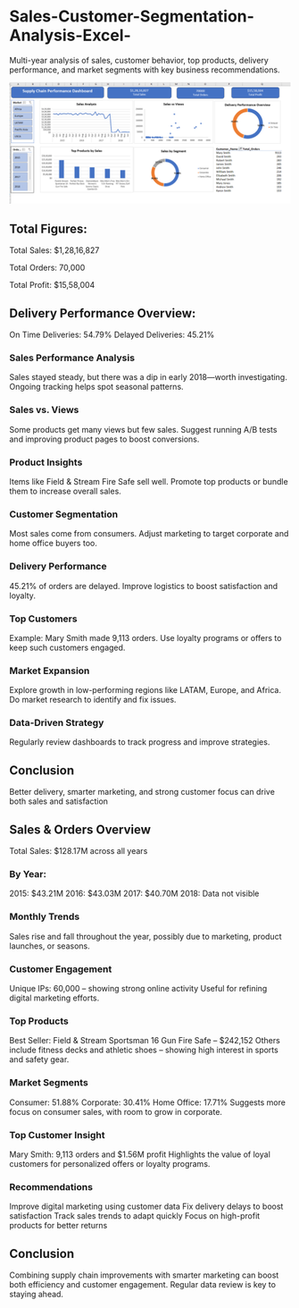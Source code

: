 # Sales-Customer-Segmentation-Analysis-Excel-
Multi-year analysis of sales, customer behavior, top products, delivery performance, and market segments with key business recommendations.

![Image Alt](https://github.com/mounika2906/Sales-Customer-Segmentation-Analysis-Excel-/blob/af82fa95779bf73663c2deea8a48dc269d53d869/excel%20dashboard.png)

## Total Figures:
Total Sales: $1,28,16,827

Total Orders: 70,000

Total Profit: $15,58,004

## Delivery Performance Overview:
On Time Deliveries: 54.79%
Delayed Deliveries: 45.21%

### Sales Performance Analysis
Sales stayed steady, but there was a dip in early 2018—worth investigating.
Ongoing tracking helps spot seasonal patterns.

### Sales vs. Views
Some products get many views but few sales.
Suggest running A/B tests and improving product pages to boost conversions.

### Product Insights
Items like Field & Stream Fire Safe sell well.
Promote top products or bundle them to increase overall sales.

### Customer Segmentation
Most sales come from consumers.
Adjust marketing to target corporate and home office buyers too.

### Delivery Performance
45.21% of orders are delayed.
Improve logistics to boost satisfaction and loyalty.

### Top Customers
Example: Mary Smith made 9,113 orders.
Use loyalty programs or offers to keep such customers engaged.

### Market Expansion
Explore growth in low-performing regions like LATAM, Europe, and Africa.
Do market research to identify and fix issues.

### Data-Driven Strategy
Regularly review dashboards to track progress and improve strategies.

## Conclusion
Better delivery, smarter marketing, and strong customer focus can drive both sales and satisfaction

## Sales & Orders Overview
Total Sales: $128.17M across all years

### By Year:
2015: $43.21M
2016: $43.03M
2017: $40.70M
2018: Data not visible

### Monthly Trends
Sales rise and fall throughout the year, possibly due to marketing, product launches, or seasons.

### Customer Engagement
Unique IPs: 60,000 – showing strong online activity
Useful for refining digital marketing efforts.

### Top Products
Best Seller: Field & Stream Sportsman 16 Gun Fire Safe – $242,152
Others include fitness decks and athletic shoes – showing high interest in sports and safety gear.

### Market Segments
Consumer: 51.88%
Corporate: 30.41%
Home Office: 17.71%
Suggests more focus on consumer sales, with room to grow in corporate.

### Top Customer Insight
Mary Smith: 9,113 orders and $1.56M profit
Highlights the value of loyal customers for personalized offers or loyalty programs.

### Recommendations
Improve digital marketing using customer data
Fix delivery delays to boost satisfaction
Track sales trends to adapt quickly
Focus on high-profit products for better returns

## Conclusion
Combining supply chain improvements with smarter marketing can boost both efficiency and customer engagement. Regular data review is key to staying ahead.


